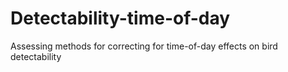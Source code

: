 # Detectability-time-of-day
 Assessing methods for correcting for time-of-day effects on bird detectability
